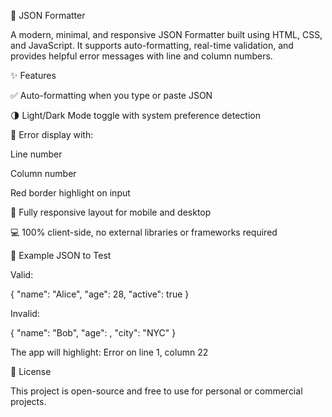 📄 JSON Formatter

A modern, minimal, and responsive JSON Formatter built using HTML, CSS, and JavaScript. It supports auto-formatting, real-time validation, and provides helpful error messages with line and column numbers.

✨ Features

✅ Auto-formatting when you type or paste JSON

🌗 Light/Dark Mode toggle with system preference detection

🧠 Error display with:

Line number

Column number

Red border highlight on input

📱 Fully responsive layout for mobile and desktop

💻 100% client-side, no external libraries or frameworks required

🔎 Example JSON to Test

Valid:

{
    "name": "Alice",
    "age": 28,
    "active": true
}

Invalid:

{ "name": "Bob", "age": , "city": "NYC" }

The app will highlight: Error on line 1, column 22

📜 License

This project is open-source and free to use for personal or commercial projects.
